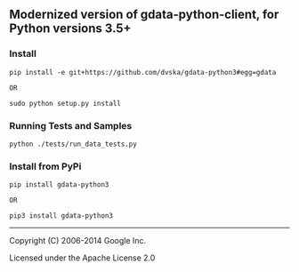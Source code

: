 ## Modernized version of gdata-python-client, for Python versions 3.5+

### Install

    pip install -e git+https://github.com/dvska/gdata-python3#egg=gdata
    
    OR
     
    sudo python setup.py install


### Running Tests and Samples

    python ./tests/run_data_tests.py


### Install from PyPi
    pip install gdata-python3
    
    OR
    
    pip3 install gdata-python3



 --------------------------------------------------------

 Copyright (C) 2006-2014 Google Inc.

 Licensed under the Apache License 2.0